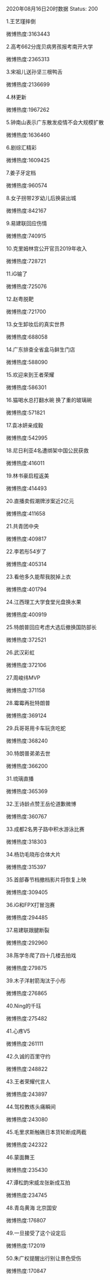 2020年08月16日20时数据
Status: 200

1.王艺瑾摔倒

微博热度:3163443

2.高考662分庞贝病男孩报考南开大学

微博热度:2365313

3.宋祖儿送孙坚三根鸭舌

微博热度:2136699

4.林更新

微博热度:1967262

5.钟南山表示广东散发疫情不会大规模扩散

微博热度:1636460

6.剧综汇精彩

微博热度:1609425

7.姜子牙定档

微博热度:960574

8.女子拐带2岁幼儿后换装出城

微博热度:842167

9.易建联回应伤情

微博热度:740915

10.克里姆林宫公开官员2019年收入

微博热度:728721

11.iG输了

微博热度:725076

12.赵粤脱靶

微博热度:721700

13.女生卸妆后的真实世界

微博热度:688058

14.广东排查全省盒马鲜生门店

微博热度:588090

15.欢迎来到王者荣耀

微博热度:586301

16.猫喝水总打翻水碗 换了重的玻璃碗

微博热度:571821

17.袁冰妍亲成毅

微博热度:542995

18.尼日利亚4名遭绑架中国公民获救

微博热度:416011

19.林书豪启程返美

微博热度:414493

20.直播卖假潮牌涉案近2亿元

微博热度:411658

21.共青团中央

微博热度:409817

22.李若彤54岁了

微博热度:405314

23.看他多久能帮我脱掉上衣

微博热度:401794

24.江西理工大学食堂光盘换水果

微博热度:400919

25.特朗普回应考虑大选后撤换国防部长

微博热度:372521

26.武汉彩虹

微博热度:372106

27.周峻纬MVP

微博热度:371158

28.霉霉再批特朗普

微博热度:369124

29.兵哥哥用卡车玩贪吃蛇

微博热度:368240

30.特朗普弟弟去世

微博热度:366200

31.琉璃直播

微博热度:365369

32.王诗龄点赞王岳伦道歉微博

微博热度:360767

33.成都2名男子路中积水游泳比赛

微博热度:318303

34.杨玏毛晓彤合体大片

微博热度:315397

35.首部春节档撤档影片将恢复上映

微博热度:309405

36.iG和FPX打冒泡赛

微博热度:294485

37.易建联跟腱断裂

微博热度:292960

38.陈学冬爬了四十几楼去拍戏

微博热度:279875

39.木子洋射箭淘汰于小彤

微博热度:276865

40.Ning的千珏

微博热度:275482

41.心疼V5

微博热度:261111

42.久诚的百里守约

微博热度:248822

43.王者荣耀代言人

微博热度:243897

44.驾校教练头痛瞬间

微博热度:243080

45.毛里求斯触礁日本货轮断成两截

微博热度:242322

46.蒙面舞王

微博热度:235430

47.谭松韵宋威龙张新成互拍

微博热度:234745

48.青岛黄海 北京国安

微博热度:176807

49.一旦接受了这个设定后

微博热度:172019

50.朱广权提醒出行别让景色受伤

微博热度:170847

